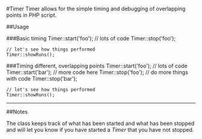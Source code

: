 #Timer
Timer allows for the simple timing and debugging of overlapping points in PHP script.

##Usage

###Basic timing
	Timer::start('foo');
	// lots of code
	Timer::stop('foo');

	// let's see how things performed
	Timer::showRuns();	
	
###Timing different, overlapping points
	Timer::start('foo');
	// lots of code
	Timer::start('bar');
	// more code here
	Timer::stop('foo');
	// do more things with code
	Timer::stop('bar');

	// let's see how things performed
	Timer::showRuns();
---
##Notes

The class keeps track of what has been started and what has been stopped and will let you know
if you have started a *Timer* that you have not stopped.